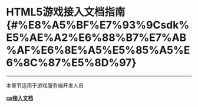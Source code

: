 # HTML5游戏接入文档指南 {#%E8%A5%BF%E7%93%9Csdk%E5%AE%A2%E6%88%B7%E7%AB%AF%E6%8E%A5%E5%85%A5%E6%8C%87%E5%8D%97}

---

本章节适用于游戏服务端开发人员

[**cp接入文档**](/chapter3/article1.md "cp接入文档")

